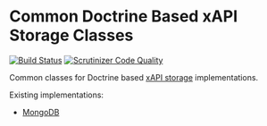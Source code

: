 Common Doctrine Based xAPI Storage Classes
==========================================

[![Build Status](https://travis-ci.org/xabbuh/xapi-doctrine-storage.svg?branch=master)](https://travis-ci.org/xabbuh/xapi-doctrine-storage)
[![Scrutinizer Code Quality](https://scrutinizer-ci.com/g/xabbuh/xapi-doctrine-storage/badges/quality-score.png?b=master)](https://scrutinizer-ci.com/g/xabbuh/xapi-doctrine-storage/?branch=master)

Common classes for Doctrine based [xAPI storage](https://github.com/xabbuh/xapi-storage-api/)
implementations.

Existing implementations:

* [MongoDB](https://github.com/xabbuh/xapi-mongodb-storage/)
